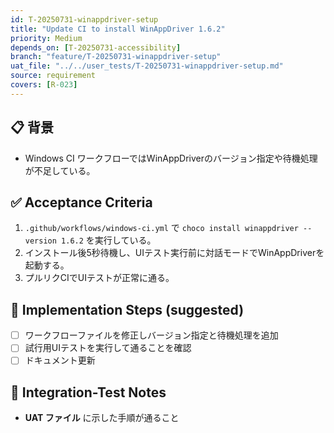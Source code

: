 ```yaml
---
id: T-20250731-winappdriver-setup
title: "Update CI to install WinAppDriver 1.6.2"
priority: Medium
depends_on: [T-20250731-accessibility]
branch: "feature/T-20250731-winappdriver-setup"
uat_file: "../../user_tests/T-20250731-winappdriver-setup.md"
source: requirement
covers: [R-023]
---
```


## 📋 背景
- Windows CI ワークフローではWinAppDriverのバージョン指定や待機処理が不足している。

## ✅ Acceptance Criteria
1. `.github/workflows/windows-ci.yml` で `choco install winappdriver --version 1.6.2` を実行している。
2. インストール後5秒待機し、UIテスト実行前に対話モードでWinAppDriverを起動する。
3. プルリクCIでUIテストが正常に通る。

## 🔧 Implementation Steps (suggested)
- [ ] ワークフローファイルを修正しバージョン指定と待機処理を追加
- [ ] 試行用UIテストを実行して通ることを確認
- [ ] ドキュメント更新

## 🧪 Integration-Test Notes
- **UAT ファイル** に示した手順が通ること
